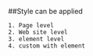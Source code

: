 ##Style can be applied

    1. Page level
    2. Web site level
    3. element level
    4. custom with element
